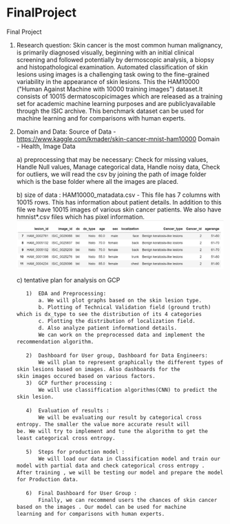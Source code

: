 # FinalProject
Final Project

1)  Research question:   Skin cancer is the most common human malignancy, is primarily diagnosed visually, beginning with an initial clinical screening and followed potentially by dermoscopic analysis, a biopsy and histopathological examination. Automated classification of skin lesions using images is a challenging task owing to the fine-grained variability in the appearance of skin lesions. This the HAM10000 ("Human Against Machine with 10000 training images") dataset.It consists of 10015 dermatoscopicimages which are released as a training set for academic machine learning purposes and are publiclyavailable through the ISIC archive. This benchmark dataset can be used for machine learning and for comparisons with human experts.

2)  Domain and Data: 
    Source of Data - https://www.kaggle.com/kmader/skin-cancer-mnist-ham10000
    Domain - Health, Image Data

      a)  preprocessing that may be necessary: 
          Check for missing values, Handle Null values, Manage categorical data, Handle noisy data, Check for outliers, we will read the          csv by joining the path of image folder which is the base folder where all the images are placed.

      b)  size of data :
          HAM10000_matadata.csv - This file has 7 columns with 10015 rows. This has information about patient details.
          In addition to this file we have 10015 images of various skin cancer patients. We also have hmnist*.csv files which has pixel           information.    
       ![image](https://github.com/Group13-KBS/FinalProject/blob/master/Tablesummary.JPG)
       
      

      c)  tentative plan for analysis on GCP

           1)  EDA and Preprocessing:
               a. We will plot graphs based on the skin lesion type.
               b. Plotting of Technical Validation field (ground truth) which is dx_type to see the distribution of its 4 categories
               c. Plotting the distribution of localization field.
               d. Also analyze patient informationd details.
               We can work on the preprocessed data and implement the recommendation algorithm.

           2)  Dashboard for User group, Dashboard for Data Engineers:
               We will plan to represent graphically the different types of skin lesions based on images. Also dashboards for the                      skin images occured based on various factors.
           3)  GCP further processing :
               We will use classiffication algorithms(CNN) to predict the skin lesion.

           4)  Evaluation of results :
               We will be evaluating our result by categorical cross entropy. The smaller the value more accurate result will                          be. We will try to implement and tune the algorithm to get the least categorical cross entropy.          

           5)  Steps for production model :
               We will load our data in Classification model and train our model with partial data and check categorical cross entropy .                After training , we will be testing our model and prepare the model for Production data.

           6)  Final Dashboard for User Group :
               Finally, we can recommend users the chances of skin cancer based on the images . Our model can be used for machine                      learning and for comparisons with human experts.
